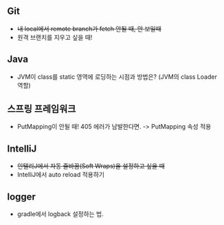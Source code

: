 ## Git 
- ~~내 local에서 remote branch가 fetch 안될 때, 안 보일때~~ 
- 원격 브랜치를 지우고 싶을 때! 

## Java 
- JVM이 class를 static 영역에 로딩하는 시점과 방법은? (JVM의 class Loader 역할)

## 스프링 프레임워크 
- PutMapping이 안될 때! 405 에러가 남발한다면. -> PutMapping 속성 적용

## IntelliJ
- ~~인텔리J에서 자동 줄바꿈(Soft Wraps)을 설정하고 싶을 때~~
- IntelliJ에서 auto reload 적용하기 

## logger
- gradle에서 logback 설정하는 법. 


